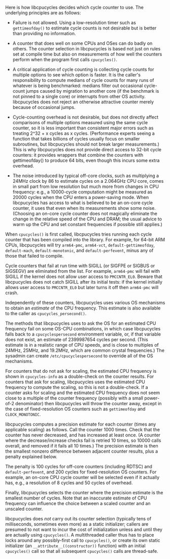 Here is how libcpucycles decides which cycle counter to use. The
underlying principles are as follows:

* Failure is not allowed. Using a low-resolution timer such as
  `gettimeofday()` to estimate cycle counts is not desirable but is better
  than providing no information.

* A counter that does well on some CPUs and OSes can do badly on others.
  The counter selection in libcpucycles is based not just on rules set
  at compile time but also on measurements of how well the counters
  perform when the program first calls `cpucycles()`.

* A critical application of cycle counting is collecting cycle counts
  for multiple options to see which option is faster. It is the caller's
  responsibility to compute medians of cycle counts for many runs of
  whatever is being benchmarked: medians filter out occasional
  cycle-count jumps caused by migration to another core (if the
  benchmark is not pinned to a single core) or interrupts from other OS
  activity. libcpucycles does not reject an otherwise attractive counter
  merely because of occasional jumps.

* Cycle-counting overhead is not desirable, but does not directly affect
  comparisons of multiple options measured using the same cycle counter,
  so it is less important than consistent major errors such as treating
  2^32 + x cycles as x cycles. (Performance experts seeing a function
  that takes billions of cycles usually focus on smaller subroutines,
  but libcpucycles should not break larger measurements.) This is why
  libcpucycles does not provide direct access to 32-bit cycle counters:
  it provides wrappers that combine the counters with gettimeofday() to
  produce 64 bits, even though this incurs some extra overhead.

* The noise introduced by typical off-core clocks, such as multiplying a
  24MHz clock by 86 to estimate cycles on a 2.064GHz CPU core, comes in
  small part from low resolution but much more from changes in CPU
  frequency: e.g., a 10000-cycle computation might be measured as 20000
  cycles when the CPU enters a power-saving mode. When libcpucycles has
  access to what is believed to be an on-core cycle counter, it uses
  that even when its measurements show some noise. (Choosing an on-core
  cycle counter does not magically eliminate the change in the relative
  speed of the CPU and DRAM; the usual advice to warm up the CPU and set
  constant frequencies if possible still applies.)

When `cpucycles()` is first called, libcpucycles tries running each
cycle counter that has been compiled into the library. For example, for
64-bit ARM CPUs, libcpucycles will try `arm64-pmc`, `arm64-vct`,
`default-gettimeofday`, `default-mach`, `default-monotonic`, and
`default-perfevent`, minus any of those that failed to compile.

Cycle counters that fail at run time with SIGILL (or SIGFPE or SIGBUS or
SIGSEGV) are eliminated from the list. For example, `arm64-pmc` will
fail with SIGILL if the kernel does not allow user access to
`PMCCNTR_EL0`. Beware that libcpucycles does not catch SIGILL after its
initial tests: if the kernel initially allows user access to
`PMCCNTR_EL0` but later turns it off then `arm64-pmc` will crash.

Independently of these counters, libcpucycles uses various OS mechanisms
to obtain an _estimate_ of the CPU frequency. This estimate is also
available to the caller as `cpucycles_persecond()`.

The methods that libcpucycles uses to ask the OS for an estimated CPU
frequency fail on some OS-CPU combinations, in which case libcpucycles
falls back to a `cpucyclespersecond` environment variable, or, if that
variable does not exist, an estimate of 2399987654 cycles per second.
(This estimate is in a realistic range of CPU speeds, and is close to
multiples of 24MHz, 25MHz, and 19.2MHz, which are common crystal
frequencies.) The sysadmin can create `/etc/cpucyclespersecond` to
override all of the OS mechanisms.

For counters that do not ask for scaling, the estimated CPU frequency is
shown in `cpucycles-info` as a double-check on the counter results. For
counters that ask for scaling, libcpucycles uses the estimated CPU
frequency to compute the scaling, so this is not a double-check. If a
counter asks for scaling and the estimated CPU frequency does not seem
close to a multiple of the counter frequency (possibly with a small
power-of-2 denominator) then libcpucycles will throw the counter away,
except in the case of fixed-resolution OS counters such as
`gettimeofday` and `CLOCK_MONOTONIC`.

libcpucycles computes a precision estimate for each counter (times any
applicable scaling) as follows. Call the counter 1000 times. Check that
the counter has never decreased, and has increased at least once. (A
counter where the decrease/increase checks fail is retried 10 times, so
10000 calls overall, and removed if it fails all 10 times.) The
precision estimate is then the smallest nonzero difference between
adjacent counter results, plus a penalty explained below.

The penalty is 100 cycles for off-core counters (including RDTSC) and
`default-perfevent`, and 200 cycles for fixed-resolution OS counters.
For example, an on-core CPU cycle counter will be selected even if it
actually has, e.g., a resolution of 8 cycles and 50 cycles of overhead.

Finally, libcpucycles selects the counter where the precision estimate
is the smallest number of cycles. Note that an inaccurate estimate of
CPU frequency can influence the choice between a scaled counter and an
unscaled counter.

libcpucycles does _not_ carry out its counter selection (typically tens
of milliseconds, sometimes even more) as a static initializer; callers
are presumed to not want to incur the cost of initialization unless and
until they are actually using `cpucycles()`. A multithreaded caller thus
has to place locks around any possibly-first call to `cpucycles()`, or
create its own static initializer (an `__attribute__((constructor))`
function) with an initial `cpucycles()` call so that all subsequent
`cpucycles()` calls are thread-safe.

